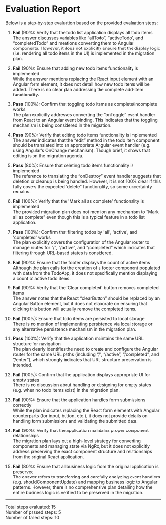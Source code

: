 # Evaluation Report

Below is a step‐by‐step evaluation based on the provided evaluation steps:

1. **Fail** (90%): Verify that the todo list application displays all todo items  
   The answer discusses variables like “allTodo”, “activeTodo”, and “completedTodo” and mentions converting them to Angular components. However, it does not explicitly ensure that the display logic (i.e. rendering all todo items in the UI) is implemented in the migration plan.

2. **Fail** (90%): Ensure that adding new todo items functionality is implemented  
   While the answer mentions replacing the React input element with an Angular form element, it does not detail how new todo items will be added. There is no clear plan addressing the complete add-item functionality.

3. **Pass** (100%): Confirm that toggling todo items as complete/incomplete works  
   The plan explicitly addresses converting the “onToggle” event handler from React to an Angular event binding. This indicates that the toggling mechanism is being considered in the migration.

4. **Pass** (90%): Verify that editing todo items functionality is implemented  
   The answer indicates that the “edit” method in the todo item component should be translated into an appropriate Angular event handler (e.g. using Angular’s OnChange mechanism). Though brief, it shows that editing is on the migration agenda.

5. **Pass** (80%): Ensure that deleting todo items functionality is implemented  
   The reference to translating the “onDestroy” event handler suggests that deletion or cleanup is being handled. However, it is not 100% clear if this fully covers the expected “delete” functionality, so some uncertainty remains.

6. **Fail** (100%): Verify that the 'Mark all as complete' functionality is implemented  
   The provided migration plan does not mention any mechanism to “Mark all as complete” even though this is a typical feature in a todo list application.

7. **Pass** (100%): Confirm that filtering todos by 'all', 'active', and 'completed' works  
   The plan explicitly covers the configuration of the Angular router to manage routes for “/”, “/active”, and “/completed” which indicates that filtering through URL-based states is considered.

8. **Fail** (90%): Ensure that the footer displays the count of active items  
   Although the plan calls for the creation of a footer component populated with data from the TodoApp, it does not specifically mention displaying a count of active todo items.

9. **Fail** (90%): Verify that the 'Clear completed' button removes completed items  
   The answer notes that the React “clearButton” should be replaced by an Angular Button element, but it does not elaborate on ensuring that clicking this button will actually remove the completed items.

10. **Fail** (100%): Ensure that todo items are persisted to local storage  
    There is no mention of implementing persistence via local storage or any alternative persistence mechanism in the migration plan.

11. **Pass** (100%): Verify that the application maintains the same URL structure for navigation  
    The plan clearly identifies the need to create and configure the Angular router for the same URL paths (including “/”, “/active”, “/completed”, and “/enter”), which strongly indicates that URL structure preservation is intended.

12. **Fail** (100%): Confirm that the application displays appropriate UI for empty states  
    There is no discussion about handling or designing for empty states (e.g. when no todo items exist) in the migration plan.

13. **Fail** (90%): Ensure that the application handles form submissions correctly  
    While the plan indicates replacing the React form elements with Angular counterparts (for input, button, etc.), it does not provide details on handling form submissions and validating the submitted data.

14. **Fail** (90%): Verify that the application maintains proper component relationships  
    The migration plan lays out a high-level strategy for converting components and managing state via NgRx, but it does not explicitly address preserving the exact component structure and relationships from the original React application.

15. **Fail** (80%): Ensure that all business logic from the original application is preserved  
    The answer refers to transferring and carefully analyzing event handlers (e.g. shouldComponentUpdate) and mapping business logic to Angular patterns. However, there is no comprehensive plan detailing how the entire business logic is verified to be preserved in the migration.

---

Total steps evaluated: 15  
Number of passed steps: 5  
Number of failed steps: 10